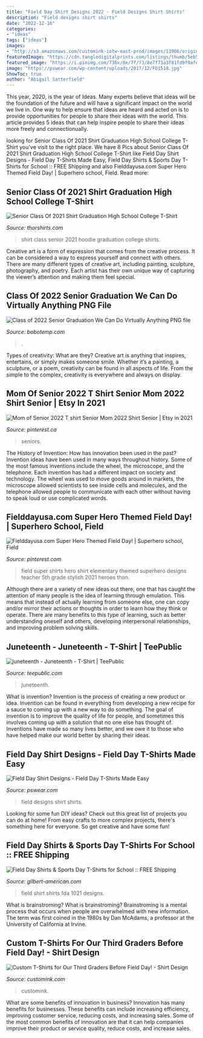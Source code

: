 ```yaml
---
title: "Field Day Shirt Designs 2022 - Field Designs Shirt Shirts"
description: "Field designs shirt shirts"
date: "2022-12-16"
categories:
- "ideas"
tags: ["ideas"]
images:
- "http://s3.amazonaws.com/customink-iotw-east-prod/images/13906/original/DSC_0430.JPG?1306782662"
featuredImage: "https://cdn.tangledigitalprints.com/listings/thumb/5eb521d638dd912de57ffa32/mFkvPgwOfl/jTcy73AUqh___A7hj7_v1_compressed_1000.jpg"
featured_image: "https://i.pinimg.com/736x/8e/7f/73/8e7f73a3f81fd9f9afe68181ce193190.jpg"
image: "https://pswear.com/wp-content/uploads/2017/12/FD1518.jpg"
ShowToc: true
author: "Abigail Satterfield"
---
```



This year, 2020, is the year of Ideas. Many experts believe that ideas will be the foundation of the future and will have a significant impact on the world we live in. One way to help ensure that ideas are heard and acted on is to provide opportunities for people to share their ideas with the world. This article provides 5 ideas that can help inspire people to share their ideas more freely and connectionually.

	

		
looking for Senior Class Of 2021 Shirt Graduation High School College T-Shirt you've visit to the right place. We have 8 Pics about Senior Class Of 2021 Shirt Graduation High School College T-Shirt like Field Day Shirt Designs - Field Day T-Shirts Made Easy, Field Day Shirts &amp; Sports Day T-Shirts for School :: FREE Shipping and also Fielddayusa.com Super Hero Themed Field Day! | Superhero school, Field. Read more:
		
    
## Senior Class Of 2021 Shirt Graduation High School College T-Shirt

<img loading=lazy src="https://thorshirts.com/wp-content/uploads/2020/08/senior-class-of-2021-shirt-graduation-high-school-college-t-shirt-Hoodie.jpg" onerror="this.onerror=null;this.src='https://tse1.mm.bing.net/th?id=OIP.ITptbS7qJIu5_xEm1ACX9wHaHa&amp;pid=15.1';" alt="Senior Class Of 2021 Shirt Graduation High School College T-Shirt">

_Source: thorshirts.com_

>shirt class senior 2021 hoodie graduation college shirts. 

	

Creative art is a form of expression that comes from the creative process. It can be considered a way to express yourself and connect with others. There are many different types of creative art, including painting, sculpture, photography, and poetry. Each artist has their own unique way of capturing the viewer’s attention and making them feel special.

    
## Class Of 2022 Senior Graduation We Can Do Virtually Anything PNG File

<img loading=lazy src="https://cdn.tangledigitalprints.com/listings/thumb/5eb521d638dd912de57ffa32/mFkvPgwOfl/jTcy73AUqh___A7hj7_v1_compressed_1000.jpg" onerror="this.onerror=null;this.src='https://tse1.mm.bing.net/th?id=OIP.CZA0_Jlkvv86T2Jpy46f3QHaHa&amp;pid=15.1';" alt="Class of 2022 Senior Graduation We Can Do Virtually Anything PNG file">

_Source: bobotemp.com_

>. 

	

Types of creativity: What are they?
Creative art is anything that inspires, entertains, or simply makes someone smile. Whether it’s a painting, a sculpture, or a poem, creativity can be found in all aspects of life. From the simple to the complex, creativity is everywhere and always on display.

    
## Mom Of Senior 2022 T Shirt Senior Mom 2022 Shirt Senior | Etsy In 2021

<img loading=lazy src="https://i.pinimg.com/736x/8e/7f/73/8e7f73a3f81fd9f9afe68181ce193190.jpg" onerror="this.onerror=null;this.src='https://tse3.mm.bing.net/th?id=OIP.4nY0_69xsugJugF52EKRRAHaJ3&amp;pid=15.1';" alt="Mom of Senior 2022 T shirt Senior Mom 2022 Shirt Senior | Etsy in 2021">

_Source: pinterest.ca_

>seniors. 

	

The History of Invention: How has innovation been used in the past?
Invention ideas have been used in many ways throughout history. Some of the most famous inventions include the wheel, the microscope, and the telephone. Each invention has had a different impact on society and technology. The wheel was used to move goods around in markets, the microscope allowed scientists to see inside cells and molecules, and the telephone allowed people to communicate with each other without having to speak loud or use complicated words.

    
## Fielddayusa.com Super Hero Themed Field Day! | Superhero School, Field

<img loading=lazy src="https://i.pinimg.com/originals/85/6c/80/856c801e5e4f7604b2f72014c25885c6.jpg" onerror="this.onerror=null;this.src='https://tse1.mm.bing.net/th?id=OIP.hVQMahqyR0Efg5c-3GbTOAHaJ4&amp;pid=15.1';" alt="Fielddayusa.com Super Hero Themed Field Day! | Superhero school, Field">

_Source: pinterest.com_

>field super shirts hero shirt elementary themed superhero designs teacher 5th grade stylish 2021 heroes thon. 

	

Although there are a variety of new ideas out there, one that has caught the attention of many people is the idea of learning through emulation. This means that instead of actually learning from someone else, one can copy and/or mirror their actions or thoughts in order to learn how they think or operate. There are many benefits to this type of learning, such as better understanding oneself and others, developing interpersonal relationships, and improving problem solving skills.

    
## Juneteenth - Juneteenth - T-Shirt | TeePublic

<img loading=lazy src="https://res.cloudinary.com/teepublic/image/private/s--NJrOBAm_--/t_Preview/b_rgb:191919,c_lpad,f_jpg,h_630,q_90,w_1200/v1591822005/production/designs/11198366_0.jpg" onerror="this.onerror=null;this.src='https://tse3.mm.bing.net/th?id=OIP.unLKe85CJQnqld_yB4jZ6wHaD4&amp;pid=15.1';" alt="juneteenth - Juneteenth - T-Shirt | TeePublic">

_Source: teepublic.com_

>juneteenth. 

	

What is invention?
Invention is the process of creating a new product or idea. Invention can be found in everything from developing a new recipe for a sauce to coming up with a new way to do something. The goal of invention is to improve the quality of life for people, and sometimes this involves coming up with a solution that no one else has thought of. Inventions have made so many lives better, and we owe it to those who have helped make our world better by sharing their ideas.

    
## Field Day Shirt Designs - Field Day T-Shirts Made Easy

<img loading=lazy src="https://pswear.com/wp-content/uploads/2017/12/FD1518.jpg" onerror="this.onerror=null;this.src='https://tse3.mm.bing.net/th?id=OIP.Pt3iK_mFXaDvW9aaM5dDbgHaGh&amp;pid=15.1';" alt="Field Day Shirt Designs - Field Day T-Shirts Made Easy">

_Source: pswear.com_

>field designs shirt shirts. 

	

Looking for some fun DIY ideas? Check out this great list of projects you can do at home! From easy crafts to more complex projects, there's something here for everyone. So get creative and have some fun!

    
## Field Day Shirts &amp; Sports Day T-Shirts For School :: FREE Shipping

<img loading=lazy src="http://gilbert-american.com/images/700/FDA-1021.jpg" onerror="this.onerror=null;this.src='https://tse1.mm.bing.net/th?id=OIP.EPeSSTD09VzWSgBXAmfqewHaEw&amp;pid=15.1';" alt="Field Day Shirts &amp; Sports Day T-Shirts for School :: FREE Shipping">

_Source: gilbert-american.com_

>field shirt shirts fda 1021 designs. 

	

What is brainstroming?
What is brainstroming? Brainstroming is a mental process that occurs when people are overwhelmed with new information. The term was first coined in the 1980s by Dan McAdams, a professor at the University of California at Irvine.

    
## Custom T-Shirts For Our Third Graders Before Field Day! - Shirt Design

<img loading=lazy src="http://s3.amazonaws.com/customink-iotw-east-prod/images/13906/original/DSC_0430.JPG?1306782662" onerror="this.onerror=null;this.src='https://tse2.mm.bing.net/th?id=OIP.RVi2k_w5wC-NWdbMRZdRigHaE9&amp;pid=15.1';" alt="Custom T-Shirts for Our Third Graders Before Field Day! - Shirt Design">

_Source: customink.com_

>customink. 

	

What are some benefits of innovation in business?
Innovation has many benefits for businesses. These benefits can include increasing efficiency, improving customer service, reducing costs, and increasing sales. Some of the most common benefits of innovation are that it can help companies improve their product or service quality, reduce costs, and increase sales.

